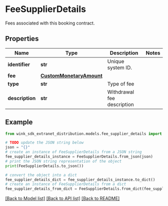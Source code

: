 # FeeSupplierDetails

Fees associated with this booking contract.

## Properties

Name | Type | Description | Notes
------------ | ------------- | ------------- | -------------
**identifier** | **str** | Unique system ID. | 
**fee** | [**CustomMonetaryAmount**](CustomMonetaryAmount.md) |  | 
**type** | **str** | Type of fee | 
**description** | **str** | Withdrawal fee description | 

## Example

```python
from wink_sdk_extranet_distribution.models.fee_supplier_details import FeeSupplierDetails

# TODO update the JSON string below
json = "{}"
# create an instance of FeeSupplierDetails from a JSON string
fee_supplier_details_instance = FeeSupplierDetails.from_json(json)
# print the JSON string representation of the object
print(FeeSupplierDetails.to_json())

# convert the object into a dict
fee_supplier_details_dict = fee_supplier_details_instance.to_dict()
# create an instance of FeeSupplierDetails from a dict
fee_supplier_details_from_dict = FeeSupplierDetails.from_dict(fee_supplier_details_dict)
```
[[Back to Model list]](../README.md#documentation-for-models) [[Back to API list]](../README.md#documentation-for-api-endpoints) [[Back to README]](../README.md)



